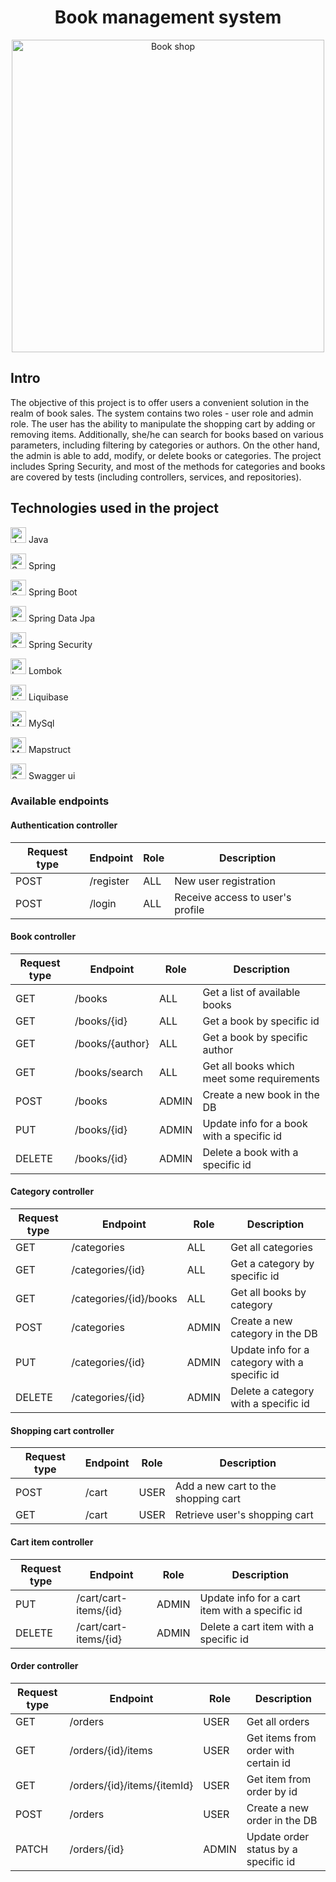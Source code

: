 <h1 align="center">
Book management system
</h1>
<p align="center">
    <img width="500" src="https://img.freepik.com/free-vector/hand-drawn-flat-design-stack-books_23-2149342941.jpg" alt="Book shop">
  
## Intro
The objective of this project is to offer users a convenient solution in the realm of book sales. 
The system contains two roles - user role and admin role. The user has the ability to manipulate the shopping cart by adding or removing items. Additionally, she/he can search for books based on various parameters, including filtering by categories or authors. On the other hand, the admin is able to add, modify, or delete books or categories. The project includes Spring Security, and most of the methods for categories and books are covered by tests (including controllers, services, and repositories).
## Technologies used in the project
<p align="left">
    <img width="25" src="https://upload.wikimedia.org/wikipedia/uk/8/85/%D0%9B%D0%BE%D0%B3%D0%BE%D1%82%D0%B8%D0%BF_Java.png" alt="Java Logo">
    Java
</p>

<p align="left">
    <img width="25" src="https://encrypted-tbn0.gstatic.com/images?q=tbn:ANd9GcQwsq-7f5BWyog4cdeT1sQaYLVzhJ0o37Up8TjHvVU08WUgfyyMMRMHTVwJ5XReSjyhZa0&usqp=CAU" alt="Spring logo">
    Spring
</p>

<p align="left">
    <img width="25" src="https://pbs.twimg.com/profile_images/1235868806079057921/fTL08u_H_400x400.png" alt="Spring Boot logo">
    Spring Boot
</p>

<p align="left">
    <img width="25" src="https://pbs.twimg.com/profile_images/1235945452304031744/w55Uc_O9_400x400.png" alt="Spring Data Jpa logo">
    Spring Data Jpa
</p>

<p align="left">
    <img width="25" src="https://pbs.twimg.com/profile_images/1235983944463585281/AWCKLiJh_400x400.png" alt="Spring Security logo">
    Spring Security
</p>

<p align="left">
    <img width="25" src="https://blog.kakaocdn.net/dn/bA0QdM/btqQCzxS7vv/RTB3bbZsu7EMKPBefuTn80/img.jpg" alt="Lombok logo">
    Lombok
</p>

<p align="left">
    <img width="25" src="https://dashboard.snapcraft.io/site_media/appmedia/2020/08/liquibase.jpeg.png" alt="Liquibase logo">
    Liquibase
</p>

<p align="left">
    <img width="25" src="https://logowik.com/content/uploads/images/mysql8604.logowik.com.webp" alt="MySql logo">
    MySql 
</p>

<p align="left">
     <img width="25" src="https://mapstruct.github.io/mapstruct.org.new/images/favicon.ico" alt="Mapstruct logo">
    Mapstruct
</p>

<p align="left">
     <img width="25" src="https://seeklogo.com/images/S/swagger-logo-A49F73BAF4-seeklogo.com.png" alt="Swagger logo">
    Swagger ui
</p>

### Available endpoints
#### Authentication controller

| Request type | Endpoint                     | Role  | Description                                                          |
|--------------|------------------------------|-------|----------------------------------------------------------------------|
| POST         | /register                    | ALL   | New user registration                                                |
| POST         | /login                       | ALL   | Receive access to user's profile                                     |

#### Book controller

| Request type | Endpoint                      | Role  | Description                                                         |
|--------------|-------------------------------|-------|---------------------------------------------------------------------|
| GET          | /books                        | ALL   | Get a list of available books                                       |
| GET          | /books/{id}                   | ALL   | Get a book by specific id                                           |
| GET          | /books/{author}               | ALL   | Get a book by specific author                                       |
| GET          | /books/search                 | ALL   | Get all books which meet some requirements                          |
| POST         | /books                        | ADMIN | Create a new book in the DB                                         |
| PUT          | /books/{id}                   | ADMIN | Update info for a book with a specific id                           |
| DELETE       | /books/{id}                   | ADMIN | Delete a book with a specific id                                    |

#### Category controller

| Request type | Endpoint                      | Role  | Description                                                         |
|--------------|-------------------------------|-------|---------------------------------------------------------------------|
| GET          | /categories                   | ALL   | Get all categories                                                  |
| GET          | /categories/{id}              | ALL   | Get a category by specific id                                       |
| GET          | /categories/{id}/books        | ALL   | Get all books by category                                           |
| POST         | /categories                   | ADMIN | Create a new category in the DB                                     |
| PUT          | /categories/{id}              | ADMIN | Update info for a category with a specific id                       |
| DELETE       | /categories/{id}              | ADMIN | Delete a category with a specific id                                |

#### Shopping cart controller

| Request type | Endpoint                      | Role  | Description                                                         |
|--------------|-------------------------------|-------|---------------------------------------------------------------------|
| POST         | /cart                         | USER  | Add a new cart to the shopping cart                                 |
| GET          | /cart                         | USER  | Retrieve user's shopping cart                                       |

#### Cart item controller

| Request type | Endpoint                      | Role  | Description                                                         |
|--------------|-------------------------------|-------|---------------------------------------------------------------------|
| PUT          | /cart/cart-items/{id}         | ADMIN | Update info for a cart item with a specific id                      |
| DELETE       | /cart/cart-items/{id}         | ADMIN | Delete a cart item with a specific id                               |

#### Order controller

| Request type | Endpoint                      | Role  | Description                                                         |
|--------------|-------------------------------|-------|---------------------------------------------------------------------|
| GET          | /orders                       | USER  | Get all orders                                                      |
| GET          | /orders/{id}/items            | USER  | Get items from order with certain id                                |
| GET          | /orders/{id}/items/{itemId}   | USER  | Get item from order by id                                           |
| POST         | /orders                       | USER  | Create a new order in the DB                                        |
| PATCH        | /orders/{id}                  | ADMIN | Update order status by a specific id                                |

